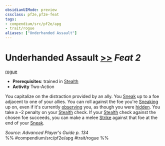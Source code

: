 ```yaml
---
obsidianUIMode: preview
cssclass: pf2e,pf2e-feat
tags:
- compendium/src/pf2e/apg
- trait/rogue
aliases: ["Underhanded Assault"]
---
```

# Underhanded Assault  [>>](/rules/core-rulebook/chapter-9-playing-the-game.md#Actions "Two-Action") *Feat 2*  
[rogue](/rules/traits/rogue.md)  

- **Prerequisites**: trained in [Stealth](/compendium/skills.md#Stealth)
- **Activity** Two-Action

You capitalize on the distraction provided by an ally. You [Sneak](/rules/actions/sneak.md) up to a foe adjacent to one of your allies. You can roll against the foe you're [Sneaking](/rules/actions/sneak.md) up on, even if it's currently [observing](/rules/conditions.md#Observed) you, as though you were [hidden](/rules/conditions.md#Hidden). You take a –2 penalty on your [Stealth](/compendium/skills.md#Stealth) check. If your [Stealth](/compendium/skills.md#Stealth) check against the chosen foe succeeds, you can make a melee [Strike](/rules/actions/strike.md) against that foe at the end of your [Sneak](/rules/actions/sneak.md).

*Source: Advanced Player's Guide p. 134*  
%% #compendium/src/pf2e/apg #trait/rogue %%